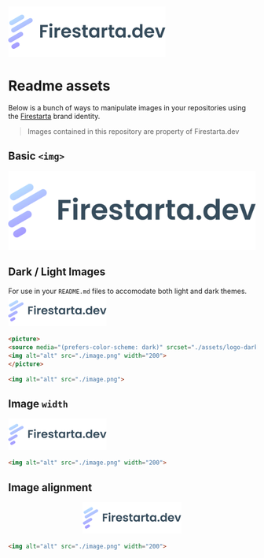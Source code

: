 <picture>
<source media="(prefers-color-scheme: dark)" srcset="./assets/logo-dark.png">
<img alt="Firestarta.dev" src="./assets/logo-light.png" width="320">
</picture>

# Readme assets

Below is a bunch of ways to manipulate images in your repositories using the [Firestarta](https://firestarta.dev) brand identity.
> Images contained in this repository are property of Firestarta.dev

## Basic `<img>`
<picture>
<source media="(prefers-color-scheme: dark)" srcset="./assets/logo-dark.png">
<img alt="Firestarta.dev" src="./assets/logo-light.png">
</picture>

## Dark / Light Images
For use in your `README.md` files to accomodate both light and dark themes.
<picture>
<source media="(prefers-color-scheme: dark)" srcset="./assets/logo-dark.png">
<img alt="Firestarta.dev" src="./assets/logo-light.png" width="200">
</picture>

```html
<picture>
<source media="(prefers-color-scheme: dark)" srcset="./assets/logo-dark.png">
<img alt="alt" src="./image.png" width="200">
</picture>
```

```html
<img alt="alt" src="./image.png">
```

## Image `width`
<picture>
<source media="(prefers-color-scheme: dark)" srcset="./assets/logo-dark.png">
<img alt="Firestarta.dev" src="./assets/logo-light.png" width="200">
</picture>

```html
<img alt="alt" src="./image.png" width="200">
```

## Image alignment
<div align="center">
<picture>
<source media="(prefers-color-scheme: dark)" srcset="./assets/logo-dark.png">
<img alt="Firestarta.dev" src="./assets/logo-light.png" width="200">
</picture>
</div>

```html
<img alt="alt" src="./image.png" width="200">
```
